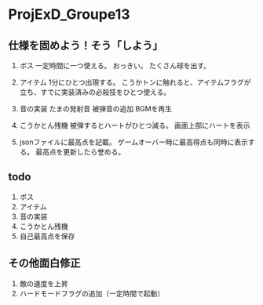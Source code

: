 # ProjExD_Groupe13

## 仕様を固めよう！そう「しよう」
1. ボス
    一定時間に一つ使える。
    おっきい。
    たくさん球を出す。


2. アイテム
    1分にひとつ出現する。
    こうかトンに触れると、アイテムフラグが立ち、すでに実装済みの必殺技をひとつ使える。

3. 音の実装
    たまの発射音
    被弾音の追加
    BGMを再生

4. こうかとん残機
    被弾するとハートがひとつ減る。
    画面上部にハートを表示

5. jsonファイルに最高点を記載。
ゲームオーバー時に最高得点も同時に表示する。
最高点を更新したら誉める。


## todo

1. ボス             
2. アイテム             
3. 音の実装             
4. こうかとん残機       
5. 自己最高点を保存 

## その他面白修正
1. 敵の速度を上昇
2. ハードモードフラグの追加（一定時間で起動）